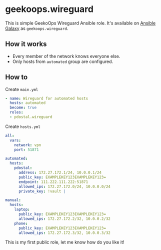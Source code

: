 # geekoops.wireguard

This is simple GeekoOps Wireguard Ansible role.
It's available on [Ansible Galaxy](https://galaxy.ansible.com/geekoops/wireguard) as `geekoops.wireguard`.

## How it works

 * Every member of the network knows everyone else.
 * Only hosts from `automated` group are configured.


## How to

Create `main.yml`

```yaml
- name: Wireguard for automated hosts
  hosts: automated
  become: true
  roles:
  - pdostal.wireguard
```

Create `hosts.yml`

```yaml
all:
  vars:
    network: vpn
    port: 51871

automated:
  hosts:
    pdostal:
      address: 172.27.172.1/24, 10.0.0.1/24
      public_key: EXAMPLEKEY123EXAMPLEKEY123=
      endpoint: 111.222.111.222:51871
      allowed_ips: 172.27.172.0/24, 10.0.0.0/24
      private_key: !vault |

manual:
  hosts:
    laptop:
      public_key: EXAMPLEKEY123EXAMPLEKEY123=
      allowed_ips: 172.27.172.2/32, 10.0.0.2/32
    phone:
      public_key: EXAMPLEKEY123EXAMPLEKEY123=
      allowed_ips: 172.27.172.3/32, 10.0.0.3/32
```

This is my first public role, let me know how do you like it!

